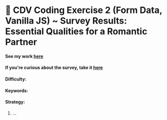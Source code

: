 # 👾 CDV Coding Exercise 2 (Form Data, Vanilla JS) ~ Survey Results: Essential Qualities for a Romantic Partner

#### See my work [here](https://zoexiao0516.github.io/cdv-student/coding-exercises/coding-exercise-2/index.html)

#### If you're curious about the survey, take it [here](https://forms.gle/vGrf2pay4MUjEL6o6)

#### Difficulty:

#### Keywords:

#### Strategy:
1. ...
